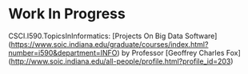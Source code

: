 # Work In Progress

CSCI.I590.TopicsInInformatics: [Projects On Big Data Software] (https://www.soic.indiana.edu/graduate/courses/index.html?number=i590&department=INFO) by Professor [Geoffrey Charles Fox] (http://www.soic.indiana.edu/all-people/profile.html?profile_id=203)
